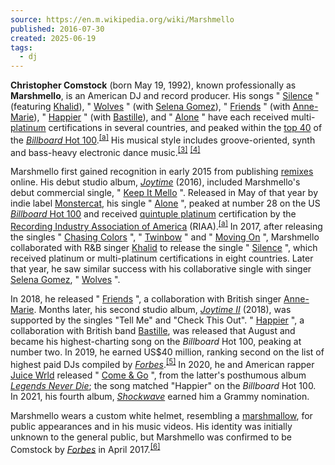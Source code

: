 ```yaml
---
source: https://en.m.wikipedia.org/wiki/Marshmello
published: 2016-07-30
created: 2025-06-19
tags:
  - dj
---
```

**Christopher Comstock** (born May 19, 1992), known professionally as **Marshmello**, is an American DJ and record producer. His songs " [Silence](https://en.m.wikipedia.org/wiki/Silence_\(Marshmello_song\) "Silence (Marshmello song)") " (featuring [Khalid](https://en.m.wikipedia.org/wiki/Khalid_\(American_singer\) "Khalid (American singer)")), " [Wolves](https://en.m.wikipedia.org/wiki/Wolves_\(Selena_Gomez_and_Marshmello_song\) "Wolves (Selena Gomez and Marshmello song)") " (with [Selena Gomez](https://en.m.wikipedia.org/wiki/Selena_Gomez "Selena Gomez")), " [Friends](https://en.m.wikipedia.org/wiki/Friends_\(Marshmello_and_Anne-Marie_song\) "Friends (Marshmello and Anne-Marie song)") " (with [Anne-Marie](https://en.m.wikipedia.org/wiki/Anne-Marie "Anne-Marie")), " [Happier](https://en.m.wikipedia.org/wiki/Happier_\(Marshmello_and_Bastille_song\) "Happier (Marshmello and Bastille song)") " (with [Bastille](https://en.m.wikipedia.org/wiki/Bastille_\(band\) "Bastille (band)")), and " [Alone](https://en.m.wikipedia.org/wiki/Alone_\(Marshmello_song\) "Alone (Marshmello song)") " have each received multi- [platinum](https://en.m.wikipedia.org/wiki/RIAA_certification "RIAA certification") certifications in several countries, and peaked within the [top 40](https://en.m.wikipedia.org/wiki/Mainstream_Top_40 "Mainstream Top 40") of the [*Billboard* Hot 100](https://en.m.wikipedia.org/wiki/Billboard_Hot_100 "Billboard Hot 100").<sup><a href="https://en.m.wikipedia.org/wiki/#cite_note-Discography-3"><span>[</span>a<span>]</span></a></sup> His musical style includes groove-oriented, synth and bass-heavy electronic dance music.<sup><a href="https://en.m.wikipedia.org/wiki/#cite_note-Instagram-4"><span>[</span>3<span>]</span></a></sup> <sup><a href="https://en.m.wikipedia.org/wiki/#cite_note-5"><span>[</span>4<span>]</span></a></sup>

Marshmello first gained recognition in early 2015 from publishing [remixes](https://en.m.wikipedia.org/wiki/Remix "Remix") online. His debut studio album, *[Joytime](https://en.m.wikipedia.org/wiki/Joytime "Joytime")* (2016), included Marshmello's debut commercial single, " [Keep It Mello](https://en.m.wikipedia.org/wiki/Keep_It_Mello "Keep It Mello") ". Released in May of that year by indie label [Monstercat](https://en.m.wikipedia.org/wiki/Monstercat "Monstercat"), his single " [Alone](https://en.m.wikipedia.org/wiki/Alone_\(Marshmello_song\) "Alone (Marshmello song)") ", peaked at number 28 on the US [*Billboard* Hot 100](https://en.m.wikipedia.org/wiki/Billboard_Hot_100 "Billboard Hot 100") and received [quintuple platinum](https://en.m.wikipedia.org/wiki/Music_recording_certification "Music recording certification") certification by the [Recording Industry Association of America](https://en.m.wikipedia.org/wiki/Recording_Industry_Association_of_America "Recording Industry Association of America") (RIAA).<sup><a href="https://en.m.wikipedia.org/wiki/#cite_note-Discography-3"><span>[</span>a<span>]</span></a></sup> In 2017, after releasing the singles " [Chasing Colors](https://en.m.wikipedia.org/wiki/Chasing_Colors "Chasing Colors") ", " [Twinbow](https://en.m.wikipedia.org/wiki/Twinbow "Twinbow") " and " [Moving On](https://en.m.wikipedia.org/wiki/Moving_On_\(Marshmello_song\) "Moving On (Marshmello song)") ", Marshmello collaborated with R&B singer [Khalid](https://en.m.wikipedia.org/wiki/Khalid_\(American_singer\) "Khalid (American singer)") to release the single " [Silence](https://en.m.wikipedia.org/wiki/Silence_\(Marshmello_song\) "Silence (Marshmello song)") ", which received platinum or multi-platinum certifications in eight countries. Later that year, he saw similar success with his collaborative single with singer [Selena Gomez](https://en.m.wikipedia.org/wiki/Selena_Gomez "Selena Gomez"), " [Wolves](https://en.m.wikipedia.org/wiki/Wolves_\(Selena_Gomez_and_Marshmello_song\) "Wolves (Selena Gomez and Marshmello song)") ".

In 2018, he released " [Friends](https://en.m.wikipedia.org/wiki/Friends_\(Marshmello_and_Anne-Marie_song\) "Friends (Marshmello and Anne-Marie song)") ", a collaboration with British singer [Anne-Marie](https://en.m.wikipedia.org/wiki/Anne-Marie "Anne-Marie"). Months later, his second studio album, *[Joytime II](https://en.m.wikipedia.org/wiki/Joytime_II "Joytime II")* (2018), was supported by the singles "Tell Me" and "Check This Out". " [Happier](https://en.m.wikipedia.org/wiki/Happier_\(Marshmello_and_Bastille_song\) "Happier (Marshmello and Bastille song)") ", a collaboration with British band [Bastille](https://en.m.wikipedia.org/wiki/Bastille_\(band\) "Bastille (band)"), was released that August and became his highest-charting song on the *Billboard* Hot 100, peaking at number two. In 2019, he earned US$40 million, ranking second on the list of highest paid DJs compiled by *[Forbes](https://en.m.wikipedia.org/wiki/Forbes "Forbes")*.<sup><a href="https://en.m.wikipedia.org/wiki/#cite_note-6"><span>[</span>5<span>]</span></a></sup> In 2020, he and American rapper [Juice Wrld](https://en.m.wikipedia.org/wiki/Juice_Wrld "Juice Wrld") released " [Come & Go](https://en.m.wikipedia.org/wiki/Come_%26_Go_\(song\) "Come & Go (song)") ", from the latter's posthumous album [*Legends Never Die*](https://en.m.wikipedia.org/wiki/Legends_Never_Die_\(Juice_Wrld_album\) "Legends Never Die (Juice Wrld album)"); the song matched "Happier" on the *Billboard* Hot 100. In 2021, his fourth album, *[Shockwave](https://en.m.wikipedia.org/wiki/Shockwave_\(album\) "Shockwave (album)")* earned him a Grammy nomination.

Marshmello wears a custom white helmet, resembling a [marshmallow](https://en.m.wikipedia.org/wiki/Marshmallow "Marshmallow"), for public appearances and in his music videos. His identity was initially unknown to the general public, but Marshmello was confirmed to be Comstock by *[Forbes](https://en.m.wikipedia.org/wiki/Forbes "Forbes")* in April 2017.<sup><a href="https://en.m.wikipedia.org/wiki/#cite_note-7"><span>[</span>6<span>]</span></a></sup>